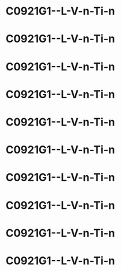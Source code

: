 # C0921G1--L-V-n-Ti-n
# C0921G1--L-V-n-Ti-n
# C0921G1--L-V-n-Ti-n
# C0921G1--L-V-n-Ti-n
# C0921G1--L-V-n-Ti-n
# C0921G1--L-V-n-Ti-n
# C0921G1--L-V-n-Ti-n
# C0921G1--L-V-n-Ti-n
# C0921G1--L-V-n-Ti-n
# C0921G1--L-V-n-Ti-n
